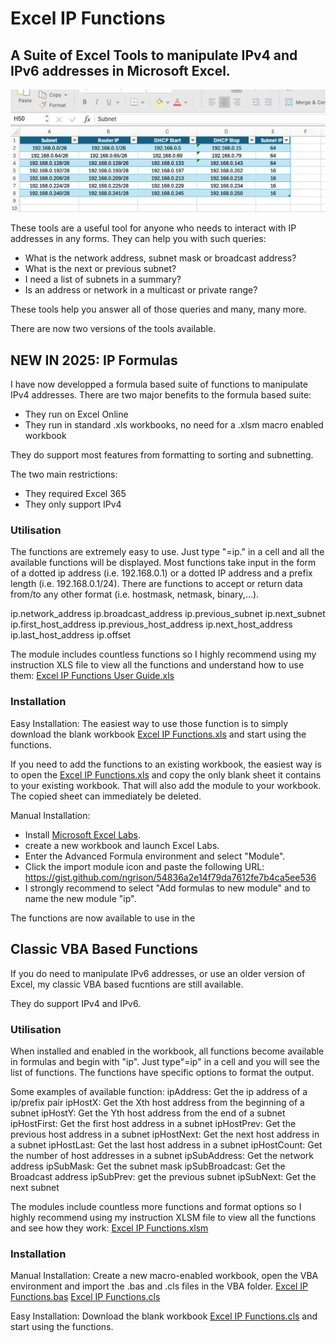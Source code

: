 # Excel IP Functions

## A Suite of Excel Tools to manipulate IPv4 and IPv6 addresses in Microsoft Excel.

![Screenshot of an exceltable containing IP addressing information.](documentation/images/main_header.png)

These tools are a useful tool for anyone who needs to interact with IP addresses in any forms. They can help you with such queries:
- What is the network address, subnet mask or broadcast address?
- What is the next or previous subnet?
- I need a list of subnets in a summary?
- Is an address or network in a multicast or private range?

These tools help you answer all of those queries and many, many more.

There are now two versions of the tools available.

## NEW IN 2025: IP Formulas

I have now developped a formula based suite of functions to manipulate IPv4 addresses.
There are two major benefits to the formula based suite:
- They run on Excel Online
- They run in standard .xls workbooks, no need for a .xlsm macro enabled workbook

They do support most features from formatting to sorting and subnetting.

The two main restrictions:
- They required Excel 365
- They only support IPv4

### Utilisation

The functions are extremely easy to use. Just type "=ip." in a cell and all the available functions will be displayed. Most functions take input in the form of a dotted ip address (i.e. 192.168.0.1) or a dotted IP address and a prefix length (i.e. 192.168.0.1/24). There are functions to accept or return data from/to any other format (i.e. hostmask, netmask, binary,...).

ip.network_address
ip.broadcast_address
ip.previous_subnet
ip.next_subnet
ip.first_host_address
ip.previous_host_address
ip.next_host_address
ip.last_host_address
ip.offset

The module includes countless functions so I highly recommend using my instruction XLS file to view all the functions and understand how to use them:
[Excel IP Functions User Guide.xls](Formula/Excel%20IP%20Functions%20User%20Guide.xls)

### Installation

Easy Installation:
The easiest way to use those function is to simply download the blank workbook [Excel IP Functions.xls](Formula/Excel%20IP%20Functions%20Blank%20Workbook.xlsm) and start using the functions.

If you need to add the functions to an existing workbook, the easiest way is to open the [Excel IP Functions.xls](Formula/Excel%20IP%20Functions%20Blank%20Workbook.xlsm) and copy the only blank sheet it contains to your existing workbook. That will also add the module to your workbook. The copied sheet can immediately be deleted.

Manual Installation:
* Install [Microsoft Excel Labs]([VBA/Excel%20IP%20Functions.bas](https://appsource.microsoft.com/en-us/product/office/wa200003696?tab=overview)).
* create a new workbook and launch Excel Labs.
* Enter the Advanced Formula environment and select "Module".
* Click the import module icon and paste the following URL: https://gist.github.com/ngrison/54836a2e14f79da7612fe7b4ca5ee536
* I strongly recommend to select "Add formulas to new module" and to name the new module "ip".

The functions are now available to use in the 

## Classic VBA Based Functions

If you do need to manipulate IPv6 addresses, or use an older version of Excel, my classic VBA based fucntions are still available.

They do support IPv4 and IPv6.

### Utilisation

When installed and enabled in the workbook, all functions become available in formulas and begin with "ip". Just type"=ip" in a cell and you will see the list of functions.
The functions have specific options to format the output.

Some examples of available function:
ipAddress: Get the ip address of a ip/prefix pair
ipHostX: Get the Xth host address from the beginning of a subnet
ipHostY: Get the Yth host address from the end of a subnet
ipHostFirst: Get the first host address in a subnet
ipHostPrev: Get the previous host address in a subnet
ipHostNext: Get the next host address in a subnet
ipHostLast: Get the last host address in a subnet
ipHostCount: Get the number of host addresses in a subnet
ipSubAddress: Get the network address
ipSubMask: Get the subnet mask
ipSubBroadcast: Get the Broadcast address
ipSubPrev: get the previous subnet
ipSubNext: Get the next subnet

The modules include countless more functions and format options so I highly recommend using my instruction XLSM file to view all the functions and see how they work:
[Excel IP Functions.xlsm](VBA/Excel%20IP%20Functions.xlsm)

### Installation

Manual Installation:
Create a new macro-enabled workbook, open the VBA environment and import the .bas and .cls files in the VBA folder.
[Excel IP Functions.bas](VBA/Excel%20IP%20Functions.bas)
[Excel IP Functions.cls](VBA/Excel%20IP%20Functions.cls)

Easy Installation:
Download the blank workbook [Excel IP Functions.cls](VBA/Excel%20IP%20Functions%20Blank%20Workbook.xlsm) and start using the functions.

